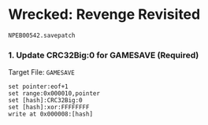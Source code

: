 #  Wrecked: Revenge Revisited 

`NPEB00542.savepatch`

### 1. Update CRC32Big:0 for GAMESAVE (Required)

Target File: `GAMESAVE`

```
set pointer:eof+1
set range:0x000010,pointer
set [hash]:CRC32Big:0
set [hash]:xor:FFFFFFFF
write at 0x000008:[hash]
```

